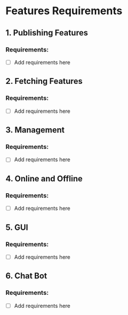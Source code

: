 # Features Requirements

## 1. Publishing Features

### Requirements:
- [ ] Add requirements here

## 2. Fetching Features

### Requirements:
- [ ] Add requirements here

## 3. Management

### Requirements:
- [ ] Add requirements here

## 4. Online and Offline

### Requirements:
- [ ] Add requirements here

## 5. GUI

### Requirements:
- [ ] Add requirements here

## 6. Chat Bot

### Requirements:
- [ ] Add requirements here

